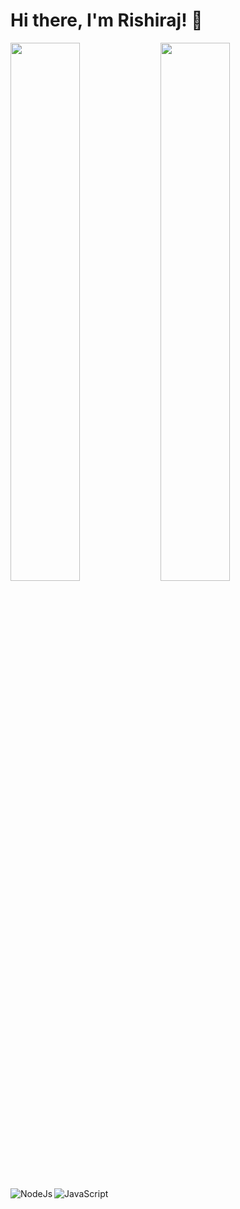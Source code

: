 # Hi there, I'm Rishiraj! 👋

<img align="left" width="47%" src="https://github-readme-stats.vercel.app/api?username=rishiraj09&show_icons=true&theme=merko" />

<img align="left" width="47%" src="https://github-readme-stats.vercel.app/api/top-langs/?username=rishiraj09&layout=compact" />

<img align="left" alt="NodeJs" src="https://img.shields.io/badge/node.js-6DA55F?style=for-the-badge&logo=node.js&logoColor=white" />

<img alt="JavaScript" src="https://img.shields.io/badge/javascript-%23323330.svg?style=for-the-badge&logo=javascript&logoColor=%23F7DF1E" />
